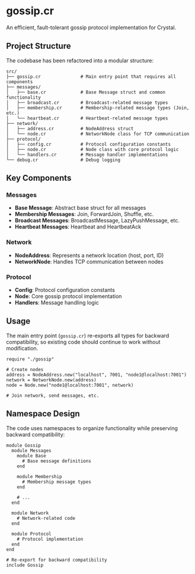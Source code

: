 # gossip.cr

An efficient, fault-tolerant gossip protocol implementation for Crystal.

## Project Structure

The codebase has been refactored into a modular structure:

```
src/
├── gossip.cr               # Main entry point that requires all components
├── messages/
│   ├── base.cr             # Base Message struct and common functionality
│   ├── broadcast.cr        # Broadcast-related message types
│   ├── membership.cr       # Membership-related message types (Join, etc.)
│   └── heartbeat.cr        # Heartbeat-related message types
├── network/
│   ├── address.cr          # NodeAddress struct
│   └── node.cr             # NetworkNode class for TCP communication
├── protocol/
│   ├── config.cr           # Protocol configuration constants
│   ├── node.cr             # Node class with core protocol logic
│   └── handlers.cr         # Message handler implementations
└── debug.cr                # Debug logging
```

## Key Components

### Messages

- **Base Message**: Abstract base struct for all messages
- **Membership Messages**: Join, ForwardJoin, Shuffle, etc.
- **Broadcast Messages**: BroadcastMessage, LazyPushMessage, etc.
- **Heartbeat Messages**: Heartbeat and HeartbeatAck

### Network

- **NodeAddress**: Represents a network location (host, port, ID)
- **NetworkNode**: Handles TCP communication between nodes

### Protocol

- **Config**: Protocol configuration constants
- **Node**: Core gossip protocol implementation
- **Handlers**: Message handling logic

## Usage

The main entry point (`gossip.cr`) re-exports all types for backward compatibility, so existing code should continue to work without modification.

```crystal
require "./gossip"

# Create nodes
address = NodeAddress.new("localhost", 7001, "node1@localhost:7001")
network = NetworkNode.new(address)
node = Node.new("node1@localhost:7001", network)

# Join network, send messages, etc.
```

## Namespace Design

The code uses namespaces to organize functionality while preserving backward compatibility:

```crystal
module Gossip
  module Messages
    module Base
      # Base message definitions
    end
    
    module Membership
      # Membership message types
    end
    
    # ...
  end
  
  module Network
    # Network-related code
  end
  
  module Protocol
    # Protocol implementation
  end
end

# Re-export for backward compatibility
include Gossip
```

